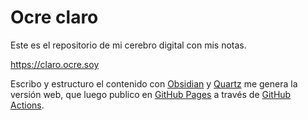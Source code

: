 # Ocre claro

Este es el repositorio de mi cerebro digital con mis notas.

https://claro.ocre.soy

Escribo y estructuro el contenido con [Obsidian](https://obsidian.md/) y [Quartz](https://quartz.jzhao.xyz/) me genera la versión web, que luego publico en [GitHub Pages](https://pages.github.com/) a través de [GitHub Actions](https://docs.github.com/es/actions).
